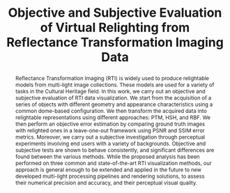 ---
layout: publication
code: 2018-GCH-rti_evaluation
title: "Objective and Subjective Evaluation of Virtual Relighting from Reflectance Transformation Imaging Data"
authors: Ruggero Pintus, Tinsae Dulecha, Alberto Jaspe-Villanueva, Andrea Giachetti, Irina Ciortan, and Enrico Gobbetti
year: 2018
type: Conference Paper
conference: Eurographics Workshop on Graphics and Cultural Heritage, GCH'18
abstract: "Reflectance Transformation Imaging (RTI) is widely used to produce relightable models from multi-light image collections. These models are used for a variety of tasks in the Cultural Heritage field. In this work, we carry out an objective and subjective evaluation of RTI data visualization. We start from the acquisition of a series of objects with different geometry and appearance characteristics using a common dome-based configuration. We then transform the acquired data into relightable representations using different approaches: PTM, HSH, and RBF. We then perform an objective error estimation by comparing ground truth images with relighted ones in a leave-one-out framework using PSNR and SSIM error metrics. Moreover, we carry out a subjective investigation through perceptual experiments involving end users with a variety of backgrounds. Objective and subjective tests are shown to behave consistently, and significant differences are found between the various methods. While the proposed analysis has been performed on three common and state-of-the-art RTI visualization methods, our approach is general enough to be extended and applied in the future to new developed multi-light processing pipelines and rendering solutions, to assess their numerical precision and accuracy, and their perceptual visual quality."
projects: 
 - RTI
 - Cultral Heritage
doi: 0.2312/gch.20181344
links:
 - {name: CRS4 Website, url: "http://vic.crs4.it/vic/cgi-bin/bib-page.cgi?id=%27Pintus:2018:OSE%27"}
bibtex: "@InProceedings{Pintus:2018:OSE,\n
    author = {Ruggero Pintus and Tinsae Dulecha and Alberto Jaspe-Villanueva and Andrea Giachetti and Irina Ciortan and Enrico Gobbetti},\n
    title = {Objective and Subjective Evaluation of Virtual Relighting from Reflectance Transformation Imaging Data},\n
    booktitle = {The 15th Eurographics Workshop on Graphics and Cultural Heritage},\n
    pages = {87--96},\n
    month = {October},\n
    year = {2018},\n
    url = {http://vic.crs4.it/vic/cgi-bin/bib-page.cgi?id='Pintus:2018:OSE'},\n
}" 

---